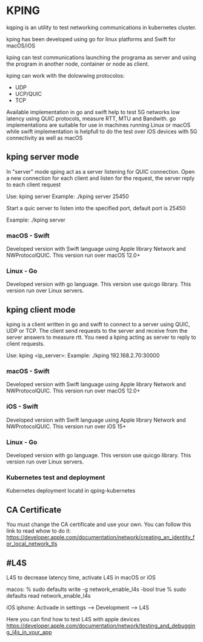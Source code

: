 # KPING

kqping is an utility to test networking communications in kubernetes cluster. 

kping has been developed using go for linux platforms and Swift for macOS/iOS

kping can test communications launching the programa as server and using the program in another node, container or node as client. 

kping can work with the dolowwing protocolos:
- UDP
- UCP/QUIC
- TCP

Available implementation in go and swift help to test 5G networks low latency using QUIC protocols, measure RTT, MTU and Bandwith. go implementations are suitable for use in machines running Linux or macOS while swift implementation is helpfull to do the test over iOS devices with 5G connectivity as well as macOS


## kping server mode
In "server" mode qping act as a server listening for QUIC connection. Open a new connection for each client and listen for the request, the server reply to each client request

Use: kping server <port>
Example: ./kping server 25450

Start a quic server to listen into the specified port, default port is 25450

Example: ./kping server

###  macOS - Swift
Developed version with Swift language using Apple library Network and NWProtocolQUIC. This version run over macOS 12.0+   
 
###  Linux - Go
Developed version with go language. This version use quicgo library. This version run over Linux servers.
 

## kping client mode
kping is a client written in go and swift to connect to a server using QUIC, UDP or TCP. 
The client send requests to the server and receive from the server answers to measure rtt.
You need a kping acting as server to reply to client requests.

Use: kping <ip_server>:<port>
Example: ./kping 192.168.2.70:30000

### macOS - Swift 
Developed version with Swift language using Apple library Network and NWProtocolQUIC. This version run over macOS 12.0+   

### iOS - Swift 
Developed version with Swift language using Apple library Network and NWProtocolQUIC. This version run over iOS 15+  
 
 
###  Linux - Go
Developed version with go language. This version use quicgo library. This version run over Linux servers.
 

###  Kubernetes test and deployment
Kubernetes deployment locatd in qping-kubernetes


## CA Certificate
You must change the CA certificate and use your own. You can follow this link to read whow to do it: https://developer.apple.com/documentation/network/creating_an_identity_for_local_network_tls


## #L4S
L4S
to decrease latency time, activate L4S in macOS or iOS

macos:
% sudo defaults write -g network_enable_l4s -bool true
% sudo defaults read network_enable_l4s 


iOS iphone:
Activade in settings --> Development --> L4S

Here you can find how to test L4S with apple devices
https://developer.apple.com/documentation/network/testing_and_debugging_l4s_in_your_app

